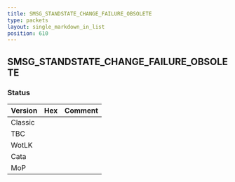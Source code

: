 ```yaml
---
title: SMSG_STANDSTATE_CHANGE_FAILURE_OBSOLETE
type: packets
layout: single_markdown_in_list
position: 610
---
```


## SMSG_STANDSTATE_CHANGE_FAILURE_OBSOLETE

### Status

Version    | Hex        | Comment
---------- | ---------- | ---------- 
Classic    |            |
TBC        |            |
WotLK      |            |
Cata       |            |
MoP        |            |